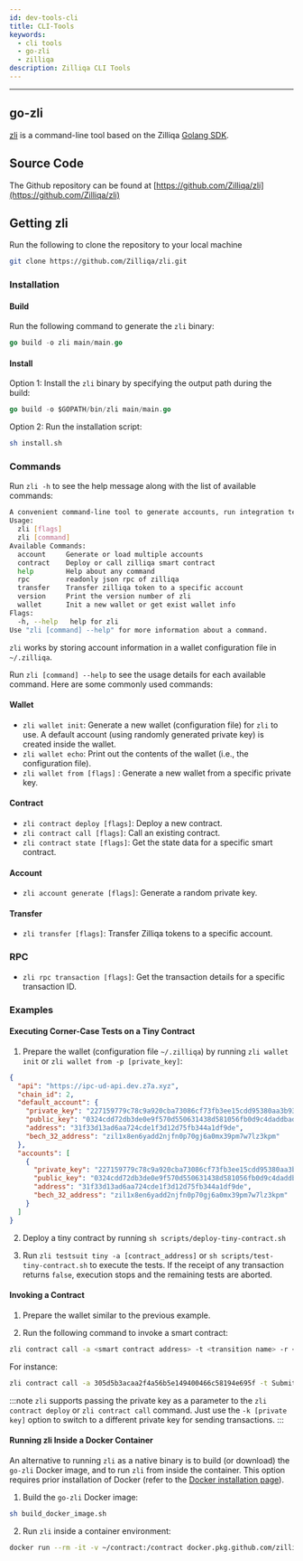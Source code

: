 ```yaml
---
id: dev-tools-cli
title: CLI-Tools
keywords:
  - cli tools
  - go-zli
  - zilliqa
description: Zilliqa CLI Tools
---
```


---

## go-zli

[zli](https://github.com/Zilliqa/zli) is a command-line tool based on the Zilliqa [Golang SDK](https://github.com/Zilliqa/gozilliqa-sdk).

## Source Code

The Github repository can be found at [https://github.com/Zilliqa/zli](https://github.com/Zilliqa/zli)

## Getting zli

Run the following to clone the repository to your local machine

```bash
git clone https://github.com/Zilliqa/zli.git
```

### Installation

#### Build

Run the following command to generate the `zli` binary:

```go
go build -o zli main/main.go
```

#### Install

Option 1: Install the `zli` binary by specifying the output path during the build:

```go
go build -o $GOPATH/bin/zli main/main.go
```

Option 2: Run the installation script:

```bash
sh install.sh
```

### Commands

Run `zli -h` to see the help message along with the list of available commands:

```bash
A convenient command-line tool to generate accounts, run integration testings or run http server .etc
Usage:
  zli [flags]
  zli [command]
Available Commands:
  account     Generate or load multiple accounts
  contract    Deploy or call zilliqa smart contract
  help        Help about any command
  rpc         readonly json rpc of zilliqa
  transfer    Transfer zilliqa token to a specific account
  version     Print the version number of zli
  wallet      Init a new wallet or get exist wallet info
Flags:
  -h, --help   help for zli
Use "zli [command] --help" for more information about a command.
```

`zli` works by storing account information in a wallet configuration file in `~/.zilliqa`.

Run `zli [command] --help` to see the usage details for each available command. Here are some commonly used commands:

#### Wallet

- `zli wallet init`: Generate a new wallet (configuration file) for `zli` to use. A default account (using randomly generated private key) is created inside the wallet.
- `zli wallet echo`: Print out the contents of the wallet (i.e., the configuration file).
- `zli wallet from [flags]` : Generate a new wallet from a specific private key.

#### Contract

- `zli contract deploy [flags]`: Deploy a new contract.
- `zli contract call [flags]`: Call an existing contract.
- `zli contract state [flags]`: Get the state data for a specific smart contract.

#### Account

- `zli account generate [flags]`: Generate a random private key.

#### Transfer

- `zli transfer [flags]`: Transfer Zilliqa tokens to a specific account.

### RPC

- `zli rpc transaction [flags]`: Get the transaction details for a specific transaction ID.

### Examples

#### Executing Corner-Case Tests on a Tiny Contract

1. Prepare the wallet (configuration file `~/.zilliqa`) by running `zli wallet init` or `zli wallet from -p [private_key]`:

```json
{
  "api": "https://ipc-ud-api.dev.z7a.xyz",
  "chain_id": 2,
  "default_account": {
    "private_key": "227159779c78c9a920cba73086cf73fb3ee15cdd95380aa3b93757669e345300",
    "public_key": "0324cdd72db3de0e9f570d550631438d581056fb0d9c4daddbad2928eaf49f54ee",
    "address": "31f33d13ad6aa724cde1f3d12d75fb344a1df9de",
    "bech_32_address": "zil1x8en6yadd2njfn0p70gj6a0mx39pm7w7lz3kpm"
  },
  "accounts": [
    {
      "private_key": "227159779c78c9a920cba73086cf73fb3ee15cdd95380aa3b93757669e345300",
      "public_key": "0324cdd72db3de0e9f570d550631438d581056fb0d9c4daddbad2928eaf49f54ee",
      "address": "31f33d13ad6aa724cde1f3d12d75fb344a1df9de",
      "bech_32_address": "zil1x8en6yadd2njfn0p70gj6a0mx39pm7w7lz3kpm"
    }
  ]
}
```

2. Deploy a tiny contract by running `sh scripts/deploy-tiny-contract.sh`

3. Run `zli testsuit tiny -a [contract_address]` or `sh scripts/test-tiny-contract.sh` to execute the tests. If the receipt of any transaction returns `false`, execution stops and the remaining tests are aborted.

#### Invoking a Contract

1. Prepare the wallet similar to the previous example.

2. Run the following command to invoke a smart contract:

```bash
zli contract call -a <smart contract address> -t <transition name> -r <parameter>
```

For instance:

```bash
zli contract call -a 305d5b3acaa2f4a56b5e149400466c58194e695f -t SubmitTransaction -r "[{\"vname\":\"recipient\",\"type\":\"ByStr20\",\"value\":\"0x381f4008505e940ad7681ec3468a719060caf796\"},{\"vname\":\"amount\",\"type\":\"Uint128\",\"value\":\"10\"},{\"vname\":\"tag\",\"type\":\"String\",\"value\":\"a\"}]"
```

:::note
`zli` supports passing the private key as a parameter to the `zli contract deploy` or `zli contract call` command. Just use the `-k [private key]` option to switch to a different private key for sending transactions.
:::

#### Running zli Inside a Docker Container

An alternative to running `zli` as a native binary is to build (or download) the `go-zli` Docker image, and to run `zli` from inside the container. This option requires prior installation of Docker (refer to the [Docker installation page](https://docs.docker.com/install/)).

1. Build the `go-zli` Docker image:

```bash
sh build_docker_image.sh
```

2. Run `zli` inside a container environment:

```bash
docker run --rm -it -v ~/contract:/contract docker.pkg.github.com/zilliqa/zli/zli bash
```
